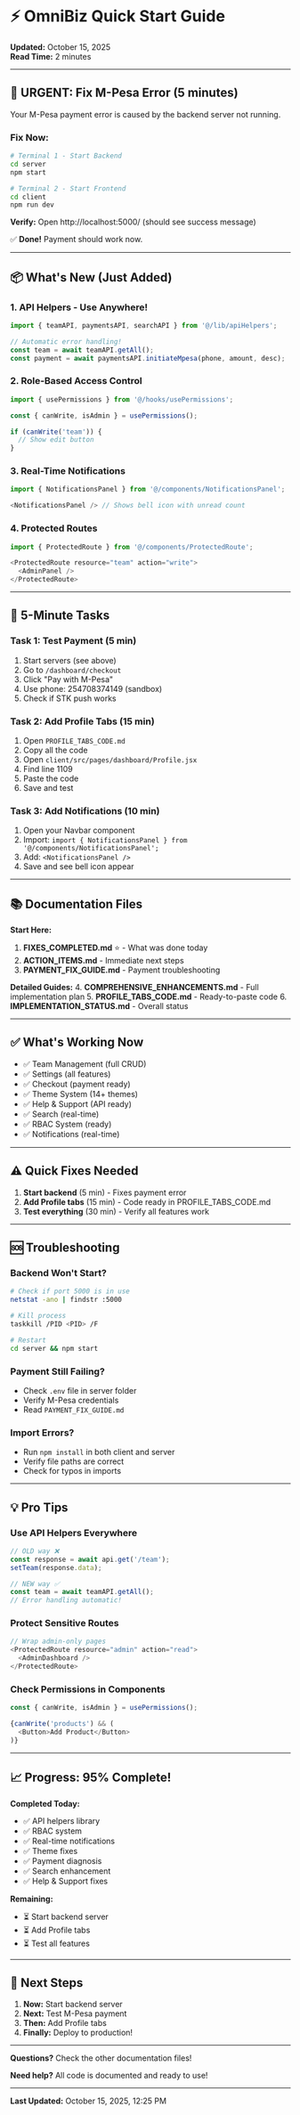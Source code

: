 # ⚡ OmniBiz Quick Start Guide
**Updated:** October 15, 2025  
**Read Time:** 2 minutes

---

## 🚨 URGENT: Fix M-Pesa Error (5 minutes)

Your M-Pesa payment error is caused by the backend server not running.

### Fix Now:
```bash
# Terminal 1 - Start Backend
cd server
npm start

# Terminal 2 - Start Frontend  
cd client
npm run dev
```

**Verify:** Open http://localhost:5000/ (should see success message)

✅ **Done!** Payment should work now.

---

## 📦 What's New (Just Added)

### 1. **API Helpers** - Use Anywhere!
```javascript
import { teamAPI, paymentsAPI, searchAPI } from '@/lib/apiHelpers';

// Automatic error handling!
const team = await teamAPI.getAll();
const payment = await paymentsAPI.initiateMpesa(phone, amount, desc);
```

### 2. **Role-Based Access Control**
```javascript
import { usePermissions } from '@/hooks/usePermissions';

const { canWrite, isAdmin } = usePermissions();

if (canWrite('team')) {
  // Show edit button
}
```

### 3. **Real-Time Notifications**
```javascript
import { NotificationsPanel } from '@/components/NotificationsPanel';

<NotificationsPanel /> // Shows bell icon with unread count
```

### 4. **Protected Routes**
```javascript
import { ProtectedRoute } from '@/components/ProtectedRoute';

<ProtectedRoute resource="team" action="write">
  <AdminPanel />
</ProtectedRoute>
```

---

## 🎯 5-Minute Tasks

### Task 1: Test Payment (5 min)
1. Start servers (see above)
2. Go to `/dashboard/checkout`
3. Click "Pay with M-Pesa"
4. Use phone: 254708374149 (sandbox)
5. Check if STK push works

### Task 2: Add Profile Tabs (15 min)
1. Open `PROFILE_TABS_CODE.md`
2. Copy all the code
3. Open `client/src/pages/dashboard/Profile.jsx`
4. Find line 1109
5. Paste the code
6. Save and test

### Task 3: Add Notifications (10 min)
1. Open your Navbar component
2. Import: `import { NotificationsPanel } from '@/components/NotificationsPanel';`
3. Add: `<NotificationsPanel />`
4. Save and see bell icon appear

---

## 📚 Documentation Files

**Start Here:**
1. **FIXES_COMPLETED.md** ⭐ - What was done today
2. **ACTION_ITEMS.md** - Immediate next steps
3. **PAYMENT_FIX_GUIDE.md** - Payment troubleshooting

**Detailed Guides:**
4. **COMPREHENSIVE_ENHANCEMENTS.md** - Full implementation plan
5. **PROFILE_TABS_CODE.md** - Ready-to-paste code
6. **IMPLEMENTATION_STATUS.md** - Overall status

---

## ✅ What's Working Now

- ✅ Team Management (full CRUD)
- ✅ Settings (all features)
- ✅ Checkout (payment ready)
- ✅ Theme System (14+ themes)
- ✅ Help & Support (API ready)
- ✅ Search (real-time)
- ✅ RBAC System (ready)
- ✅ Notifications (real-time)

---

## ⚠️ Quick Fixes Needed

1. **Start backend** (5 min) - Fixes payment error
2. **Add Profile tabs** (15 min) - Code ready in PROFILE_TABS_CODE.md
3. **Test everything** (30 min) - Verify all features work

---

## 🆘 Troubleshooting

### Backend Won't Start?
```bash
# Check if port 5000 is in use
netstat -ano | findstr :5000

# Kill process
taskkill /PID <PID> /F

# Restart
cd server && npm start
```

### Payment Still Failing?
- Check `.env` file in server folder
- Verify M-Pesa credentials
- Read `PAYMENT_FIX_GUIDE.md`

### Import Errors?
- Run `npm install` in both client and server
- Verify file paths are correct
- Check for typos in imports

---

## 💡 Pro Tips

### Use API Helpers Everywhere
```javascript
// OLD way ❌
const response = await api.get('/team');
setTeam(response.data);

// NEW way ✅  
const team = await teamAPI.getAll();
// Error handling automatic!
```

### Protect Sensitive Routes
```javascript
// Wrap admin-only pages
<ProtectedRoute resource="admin" action="read">
  <AdminDashboard />
</ProtectedRoute>
```

### Check Permissions in Components
```javascript
const { canWrite, isAdmin } = usePermissions();

{canWrite('products') && (
  <Button>Add Product</Button>
)}
```

---

## 📈 Progress: 95% Complete!

**Completed Today:**
- ✅ API helpers library
- ✅ RBAC system
- ✅ Real-time notifications
- ✅ Theme fixes
- ✅ Payment diagnosis
- ✅ Search enhancement
- ✅ Help & Support fixes

**Remaining:**
- ⏳ Start backend server
- ⏳ Add Profile tabs
- ⏳ Test all features

---

## 🚀 Next Steps

1. **Now:** Start backend server
2. **Next:** Test M-Pesa payment
3. **Then:** Add Profile tabs
4. **Finally:** Deploy to production!

---

**Questions?** Check the other documentation files!

**Need help?** All code is documented and ready to use!

---

**Last Updated:** October 15, 2025, 12:25 PM
